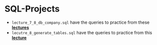 # SQL-Projects

- `lecture_7_8_db_company.sql` have the queries to practice from these **[lectures](https://prnt.sc/VIgz3zv2MVz0)**
- `lecutre_8_generate_tables.sql` have the queries to practice from this **[lecture](https://prnt.sc/bCrnelqgky6c)**
